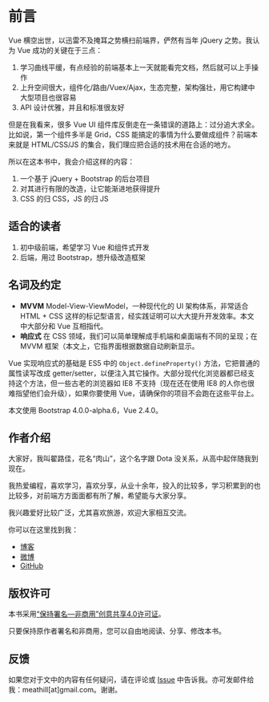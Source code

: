 # 前言

Vue 横空出世，以迅雷不及掩耳之势横扫前端界，俨然有当年 jQuery 之势。我认为 Vue 成功的关键在于三点：

1. 学习曲线平缓，有点经验的前端基本上一天就能看完文档，然后就可以上手操作
2. 上升空间很大，组件化/路由/Vuex/Ajax，生态完整，架构强壮，用它构建中大型项目也很容易
3. API 设计优雅，并且和标准很友好

但是在我看来，很多 Vue UI 组件库反倒走在一条错误的道路上：过分追大求全。比如说，第一个组件多半是 Grid，CSS 能搞定的事情为什么要做成组件？前端本来就是 HTML/CSS/JS 的集合，我们理应把合适的技术用在合适的地方。

所以在这本书中，我会介绍这样的内容：

1. 一个基于 jQuery + Bootstrap 的后台项目
2. 对其进行有限的改造，让它能渐进地获得提升
3. CSS 的归 CSS，JS 的归 JS

## 适合的读者

1. 初中级前端，希望学习 Vue 和组件式开发
2. 后端，用过 Bootstrap，想升级改造框架

## 名词及约定

* **MVVM** Model-View-ViewModel，一种现代化的 UI 架构体系，非常适合 HTML + CSS 这样的标记型语言，经实践证明可以大大提升开发效率。本文中大部分和 Vue 互相指代。
* **响应式** 在 CSS 领域，我们可以简单理解成手机端和桌面端有不同的呈现；在 MVVM 框架（本文上，它指界面根据数据自动刷新显示。

Vue 实现响应式的基础是 ES5 中的 `Object.defineProperty()` 方法，它把普通的属性读写改成 getter/setter，以便注入其它操作。大部分现代化浏览器都已经支持这个方法，但一些古老的浏览器如 IE8 不支持（现在还在使用 IE8 的人你也很难指望他们会升级），如果你要使用 Vue，请确保你的项目不会跑在这些平台上。

本文使用 Bootstrap 4.0.0-alpha.6，Vue 2.4.0。

## 作者介绍

大家好，我叫翟路佳，花名“肉山”，这个名字跟 Dota 没关系，从高中起伴随我到现在。

我热爱编程，喜欢学习，喜欢分享，从业十余年，投入的比较多，学习积累到的也比较多，对前端方方面面都有所了解，希望能与大家分享。

我兴趣爱好比较广泛，尤其喜欢旅游，欢迎大家相互交流。

你可以在这里找到我：

* [博客](http://blog.meathill.com)
* [微博](http://weibo.com/meathill)
* [GitHub](https://github.com/meathill)

## 版权许可

本书采用[“保持署名—非商用”创意共享4.0许可证](https://creativecommons.org/licenses/by-nc/4.0/)。

只要保持原作者署名和非商用，您可以自由地阅读、分享、修改本书。

## 反馈

如果您对于文中的内容有任何疑问，请在评论或 [Issue](https://github.com/meathill/ebook-vuerify-bootstrap/issues) 中告诉我。亦可发邮件给我：meathill[at]gmail.com。谢谢。
